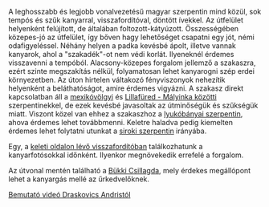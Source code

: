 A leghosszabb és legjobb vonalvezetésű magyar szerpentin mind közül, sok tempós és szűk kanyarral, visszafordítóval, döntött ívekkel. Az útfelület helyenként felújított, de általában foltozott-kátyúzott. Összességében közepes-jó az útfelület, így bőven hagy lehetőséget csapatni egy jót, némi odafigyeléssel. Néhány helyen a padka kevésbé ápolt, illetve vannak kanyarok, ahol a "szakadék"-ot nem védi korlát. Ilyeneknél érdemes visszavenni a tempóból. Alacsony-közepes forgalom jellemző a szakaszra, ezért szinte megszakítás nélkül, folyamatosan lehet kanyarogni szép erdei környezetben. Az úton hirtelen váltakozó fényviszonyok nehezítik helyenként a beláthatóságot, amire érdemes vigyázni. A szakasz direkt kapcsolatban áll a [mexikóvölgyi](#Mexikovolgy) és [Lillafüred - Mályinka közötti](#LillafuredMalyinka) szerpentinekkel, de ezek kevésbé javasoltak az útminőségük és szűkségük miatt. Viszont közel van ehhez a szakaszhoz a [lyukóbányai szerpentin](#Lyukobanya), ahova érdemes lehet továbbmenni. Keletre haladva pedig kiemelten érdemes lehet folytatni utunkat a [siroki szerpentin](#24Sirok) irányába.

Egy, a [keleti oldalon lévő visszafordítóban](#geo:Kanyarfot%C3%B3s%20Pont@48.045056,20.479917/?b=Ide%20id%C5%91nk%C3%A9nt%20kitelep%C3%BCl%20a%20%5BKanyarfot%C3%B3%5D%28https://kanyarfoto.com/hu%29,%20akik%20k%C3%A9pet%20k%C3%A9sz%C3%ADthetnek%20a%20kanyarg%C3%A1sodr%C3%B3l.) találkozhatunk a kanyarfotósokkal időnként. Ilyenkor megnövekedik errefelé a forgalom.

Az útvonal mentén található a [Bükki Csillagda](#geo:B%C3%BCkki%20Csillagda@48.05673,20.519536/?b=A%20B%C3%BCkki%20Csillagd%C3%A1ban%20%C5%B1rrel%20kapcsolatos%20modern,%20sz%C3%B3rakoztat%C3%B3%20programok%20v%C3%A1rnak%20mindenkit.%20Egy%20planet%C3%A1riummal,%20egy%20interakt%C3%ADv%20ki%C3%A1ll%C3%ADt%C3%A1ssal,%20VR%20j%C3%A1t%C3%A9kokkal%20%C3%A9s%20a%20kupol%C3%A1ban%20m%C5%B1k%C3%B6d%C5%91,%20megtekinthet%C5%91%20%C3%A9s%20kipr%C3%B3b%C3%A1lhat%C3%B3%20napt%C3%A1vcs%C5%91vel%20tal%C3%A1lkozhatunk.%20Az%20id%C5%91j%C3%A1r%C3%A1si%20viszonyokt%C3%B3l%20f%C3%BCgg%C5%91en%20t%C3%A1vcs%C3%B6ves%20%C3%A9jszakai%20csillag%C3%A1szati%20bemutat%C3%B3kat%20is%20tal%C3%A1lhatunk.%20Tov%C3%A1bbi%20inform%C3%A1ci%C3%B3k%C3%A9rt%20%C3%A9s%20jegy%C3%A1rak%C3%A9rt%20%C3%A9rdemes%20ell%C3%A1togatni%20a%20honlapj%C3%A1ra:%20%3Chttps://www.bukkicsillagda.hu%3E.), mely érdekes megállópont lehet a kanyargás mellé az űrkedvelőknek.

[Bemutató videó Draskovics Andristól](https://youtu.be/J8CYfAB5cnQ)
